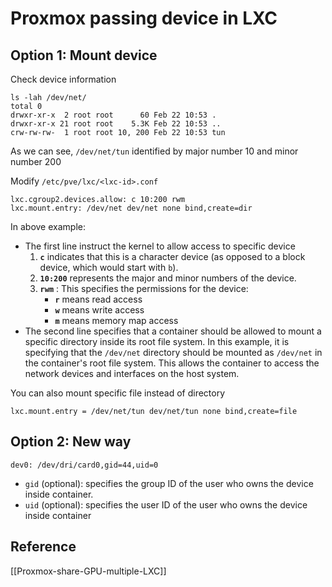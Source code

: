 # Proxmox passing device in LXC

## Option 1: Mount device

Check device information

```shell
ls -lah /dev/net/
total 0
drwxr-xr-x  2 root root      60 Feb 22 10:53 .
drwxr-xr-x 21 root root    5.3K Feb 22 10:53 ..
crw-rw-rw-  1 root root 10, 200 Feb 22 10:53 tun
```
As we can see, `/dev/net/tun` identified by major number 10 and minor number 200

Modify `/etc/pve/lxc/<lxc-id>.conf`

```
lxc.cgroup2.devices.allow: c 10:200 rwm
lxc.mount.entry: /dev/net dev/net none bind,create=dir
```
In above example:
- The first line instruct the kernel to allow access to specific device
    1. **`c`** indicates that this is a character device (as opposed to a block device, which would start with `b`).
    2. **`10:200`** represents the major and minor numbers of the device.
    3. **`rwm`** : This specifies the permissions for the device:
        - **`r`** means read access
        - **`w`** means write access
        - **`m`** means memory map access
- The second line specifies that a container should be allowed to mount a specific directory inside its root file system. In this example, it is specifying that the `/dev/net` directory should be mounted as `/dev/net` in the container's root file system. This allows the container to access the network devices and interfaces on the host system.

You can also mount specific file instead of directory
```
lxc.mount.entry = /dev/net/tun dev/net/tun none bind,create=file
```

## Option 2: New way

```
dev0: /dev/dri/card0,gid=44,uid=0
```
- `gid` (optional): specifies the group ID of the user who owns the device inside container.
- `uid` (optional): specifies the user ID of the user who owns the device inside container

## Reference
[[Proxmox-share-GPU-multiple-LXC]]